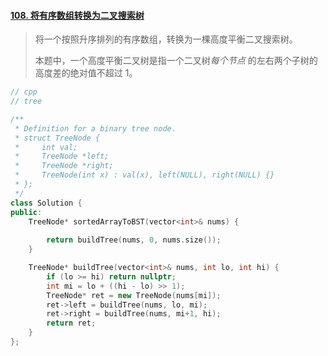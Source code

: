 #### [108. 将有序数组转换为二叉搜索树](https://leetcode-cn.com/problems/convert-sorted-array-to-binary-search-tree/)

> 将一个按照升序排列的有序数组，转换为一棵高度平衡二叉搜索树。
>
> 本题中，一个高度平衡二叉树是指一个二叉树*每个节点* 的左右两个子树的高度差的绝对值不超过 1。



```cpp
// cpp
// tree

/**
 * Definition for a binary tree node.
 * struct TreeNode {
 *     int val;
 *     TreeNode *left;
 *     TreeNode *right;
 *     TreeNode(int x) : val(x), left(NULL), right(NULL) {}
 * };
 */
class Solution {
public:
    TreeNode* sortedArrayToBST(vector<int>& nums) {
        
        return buildTree(nums, 0, nums.size());
    }

    TreeNode* buildTree(vector<int>& nums, int lo, int hi) {
        if (lo >= hi) return nullptr;
        int mi = lo + ((hi - lo) >> 1);
        TreeNode* ret = new TreeNode(nums[mi]);
        ret->left = buildTree(nums, lo, mi);
        ret->right = buildTree(nums, mi+1, hi);
        return ret;
    }
};
```


